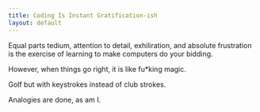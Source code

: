 ```yaml
---
title: Coding Is Instant Gratification-ish
layout: default
---
```


Equal parts tedium, attention to detail, exhiliration, and
absolute frustration is the exercise of learning to make 
computers do your bidding.

However, when things go right, it is like fu*king magic.

Golf but with keystrokes instead of club strokes.

Analogies are done, as am I. 



 